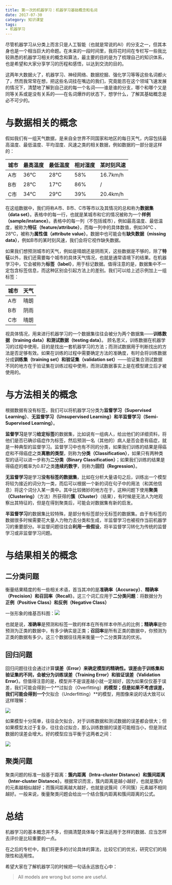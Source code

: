 ```yaml
---
title: 第一次的机器学习：机器学习基础概念和名词
date: 2017-07-30
category: 知识课堂
tags: 
- 机器学习
---
```




尽管机器学习从分类上而言只是人工智能（也就是常说的AI）的分支之一，但其本身也是一个相当巨大的命题。在未来的一段时间里，我将花时间在专栏写一些我比较熟悉的机器学习相关的概念和算法，最主要的目的是为了梳理自己的知识体系，也是希望和大家分享学习的历程和感悟，以达到交流的目的。

这两年大数据火了，机器学习、神经网络、数据挖掘、强化学习等等这些名词都火了，然而我常常在想，把这些名词挂在嘴边的我们，究竟能否在这个领域飞速发展的情况下，清楚地了解到自己说的每一个名词——谁是谁的分支，哪个和哪个又是同等关系或是没有关系的——在名词爆炸的状态下，想学什么，了解其基础概念是必不可少的。



#  与数据相关的概念

假如我们有一组天气数据，是来自全世界不同国家和地区的每日天气，内容包括最高温度、最低温度、平均湿度、风速之类的相关数据，例如数据的一部分是这样的：

| 城市   | 最高温度 | 最低温度 | 相对湿度 | 某时刻风速    |
| ---- | ---- | ---- | ---- | -------- |
| A市   | 36℃  | 28℃  | 58%  | 16.7km/h |
| B市   | 28℃  | 17℃  | 86%  | /        |
| C市   | 34℃  | 29℃  | 39%  | 20.4km/h |

在这组数据中，我们将称A市、B市、C市等市以及其情况的总和称为**数据集（data set）**。表格中的每一行，也就是某城市和它的情况被称为一个**样例（sample/instance）**。表格中的每一列（不包括城市），例如最高温度、最低温度，被称为**特征（feature/attribute）**，而每一列中的具体数值，例如36℃ 、28℃，被称为**属性值（attribute value）**。数据中也可能会有**缺失数据（missing data）**，例如B市的某时刻风速，我们会将它视作缺失数据。

<!--more-->

如果我们想预测城市的天气，例如是晴朗还是阴雨天，这些数据是不够的，除了**特征**以外，我们还需要每个城市的具体天气情况，也就是通常语境下的结果。在机器学习中，它会被称为**标签（label）**，用于标记数据。值得注意的是，数据集中不一定包含标签信息，而这种区别会引起方法上的差别。我们可以给上述示例加上一组标签：

| 城市   | 天气   |
| ---- | ---- |
| A市   | 晴朗   |
| B市   | 阴雨   |
| C市   | 晴朗   |

视具体情况，用来进行机器学习的一个数据集往往会被分为两个数据集——**训练数据（training data）**和**测试数据（testing data）**。  顾名思义，训练数据在机器学习的过程中使用，目的是找出一套机器学习的方法；而测试数据用于判断找出的方法是否足够有效。如果在训练的过程中需要确定方法的准确度，有时会将训练数据分成**训练集（training set）**和**验证集（validation set）**——验证集合测试数据不同的地方在于验证集在训练过程中使用，而测试数据事实上是在模型建立后才被使用的。

# 与方法相关的概念

根据数据有没有标签，我们可以将机器学习分类为**监督学习（Supervised Learning）**、**无监督学习（Unsupervised Learning）**和**半监督学习（Semi-Supervised Learning）**。

**监督学习**是学习**给定标签**的数据集，比如说有一组病人，给出他们的详细资料，将他们是否已确诊癌症作为标签，然后预测一名（其他的）病人是否会患有癌症，就是一种典型的监督学习。监督学习中也有不同的分类，如果我们训练的结果是得癌症和不得癌症之类**离散的类型**，则称为**分类（Classification）**，如果只有两种类型的话可以进一步称为**二分类（Binary Classification）**；如果我们训练的结果是得癌症的概率为0.87之类**连续的数字**，则称为**回归（Regression）**。

**无监督学习**是学习**没有标签的数据集**，比如在分析大量语句之后，训练出一个模型将较为接近的词分为一类，而后可以根据一个新的词在句子中的用法（和其他信息）将这个词分入某一类中。其中比较微妙的地方在于，这种问题下使用**聚类（Clustering）**（方法）所获得的**簇（Cluster）**（结果），有时候是无法人为地观察出其特征的，但是在得到聚类后，可能会对数据集有新的启发。

**半监督学习**的数据集比较特殊，是部分有标签部分无标签的数据集。由于有标签的数据很多时候需要花大量人力物力去分类和生成，半监督学习也被视作当前机器学习的重要部分。半监督问题往往会**利用一些假设**，将半监督学习转化为传统的监督学习或非监督学习问题。



# 与结果相关的概念

## 二分类问题

衡量结果精度的有一些相关术语，首当其冲的是**准确率（Accuracy）**、**精确率（Precision）**和**召回率（Recall）**。这三个词汇应用于**二分类问题**：将数据分为**正例（Positive Class）**和**反例（Negative Class）**

一张形象的维基百科图：![](https://upload.wikimedia.org/wikipedia/commons/2/26/Precisionrecall.svg)

也就是说，**准确率**是预测和标签一致的样本在所有样本中所占的比例；**精确率**是你预测为正类的数据中，有多少确实是正类；**召回率**是所有正类的数据中，你预测为正类的数据有多少。这三个数据往往用来衡量一个二分类算法的优劣。

## 回归问题

回归问题往往会通过计算**误差（Error）**来确定模型的精确性。误差由于训练集和验证集的不同，会被分为**训练误差（Training Error）**和**验证误差（Validation Error）**。但值得注意的是，模型并不是误差越小就一定越好，因为如果仅仅基于误差，我们可能会得到一个**过拟合（Overfitting）**的模型；但是如果不考虑误差，我们可能会得到一个**欠拟合（Underfitting）**的模型，用图像来说的话大致可以这样理解：

![](https://3gp10c1vpy442j63me73gy3s-wpengine.netdna-ssl.com/wp-content/uploads/2018/03/Screen-Shot-2018-03-22-at-11.22.15-AM-e1526498075543.png)

如果模型十分简单，往往会欠拟合，对于训练数据和测试数据的误差都会很大；但如果模型太过于复杂，往往会过拟合，那么训练数据的误差可能相当小，但是测试数据的误差会增大。好的模型应当平衡于这两者之间：

![](https://i.stack.imgur.com/S0tRm.png)

## 聚类问题

聚类问题的标准一般基于距离：**簇内距离（Intra-cluster Distance）**和**簇间距离（Inter-cluster Distance）**。根据常识而言，簇内距离是越小越好，也就是簇内的元素越相似越好；而簇间距离越大越好，也就是说簇间（不同簇）元素越不相同越好。一般来说，衡量聚类问题会给出一个结合簇内距离和簇间距离的公式。



# 总结

机器学习的基本概念并不多，但搞清楚具体每个算法适用于怎样的数据、应当怎样去评价是比较重要的一点。

在之后的专栏中，我们将更多的讨论具体的算法，比较它们的优劣，研究它们的局限性和适用性。

希望大家在了解机器学习的时候把一句话永远放在心中：

> All models are wrong but some are useful.